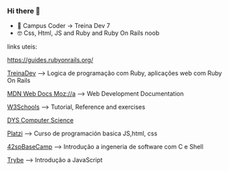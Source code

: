 ### Hi there 👋


- 🌱 Campus Coder -> Treina Dev 7
- 🤓 Css, Html, JS and Ruby and Ruby On Rails noob

links uteis: 

https://guides.rubyonrails.org/

[TreinaDev](https://treinadev.com.br/trilhas) --> Logica de programação com Ruby, aplicações web com Ruby On Rails

[MDN Web Docs Moz://a](https://developer.mozilla.org/) --> Web Development Documentation

[W3Schools](https://www.w3schools.com/) --> Tutorial, Reference and exercises

[DYS Computer Science](https://github.com/jamesleeat/TeachYourselfCS-ES/blob/main/TeachYourselfCS-ES.md)

[Platzi](https://platzi.com/clases/programacion-basica/) --> Curso de programación basica JS,html, css
 
[42spBaseCamp](https://www.42sp.org.br/)  --> Introdução a ingeneria de software com C e Shell
 
[Trybe](https://freecourse.betrybe.com/introducao-ao-javascript/parte-4/) --> Introdução a JavaScript
 
 


<!--
**angelasoler/angelasoler** is a ✨ _special_ ✨ repository because its `README.md` (this file) appears on your GitHub profile.

Here are some ideas to get you started:

- 🔭 I’m currently working on ...
- 🌱 I’m currently learning ...
- 👯 I’m looking to collaborate on ...
- 🤔 I’m looking for help with ...
- 💬 Ask me about ...
- 📫 How to reach me: ...
- 😄 Pronouns: ...
- ⚡ Fun fact: ...
-->

